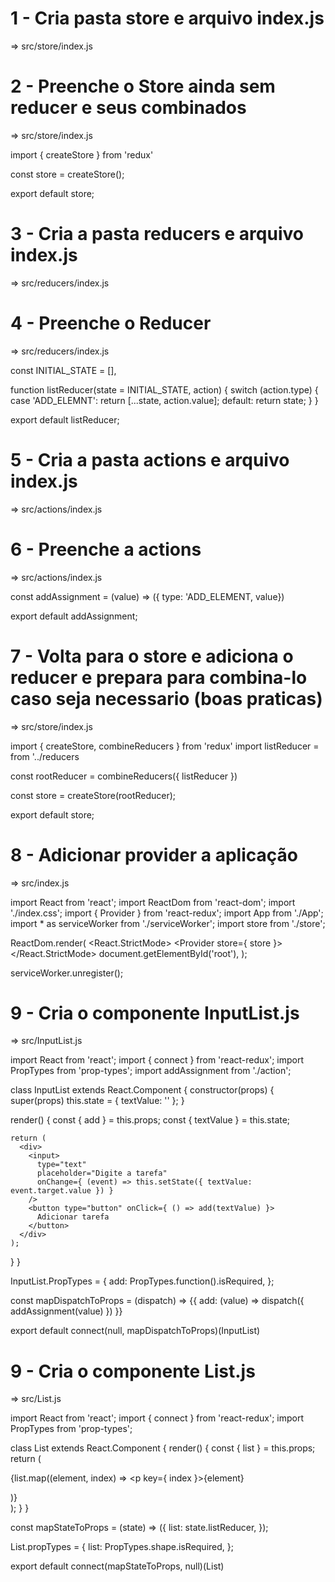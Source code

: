 # 1 - Cria pasta store e arquivo index.js
=> src/store/index.js



# 2 - Preenche o Store ainda sem reducer e seus combinados
=> src/store/index.js

import { createStore } from 'redux'

const store = createStore();

export default store;



# 3 - Cria a pasta reducers e arquivo index.js
=> src/reducers/index.js



# 4 - Preenche o Reducer
=> src/reducers/index.js

<!-- O EXEMPLO É DE UM TODO, POR ISSO UM ARRAY, QUE SERÁ DE TAREFAS -->
const INITIAL_STATE = [],

function listReducer(state = INITIAL_STATE, action) {
  switch (action.type) {
    case 'ADD_ELEMNT':
      return [...state, action.value];
    default:
      return state;
  }
}

export default listReducer;



# 5 - Cria a pasta actions e arquivo index.js
=> src/actions/index.js



# 6 - Preenche a actions
=> src/actions/index.js

const addAssignment = (value) => ({ type: 'ADD_ELEMENT, value})

export default addAssignment;



# 7 - Volta para o store e adiciona o reducer e prepara para combina-lo caso seja necessario (boas praticas)
=> src/store/index.js

import { createStore, combineReducers } from 'redux'
import listReducer = from '../reducers
<!-- Quando o nome for index.js, não é neceśsario explicitá-lo. (.../reducers/index.js) -->

const rootReducer = combineReducers({ listReducer })

const store = createStore(rootReducer);
<!-- recomendado adicionar DevTools 
const store = createStore(rootReducer,
window.__REDUX_DEVTOOLS_EXTENSION__ && window.__REDUX_DEVTOOLS_EXTENSION__(),
);
-->
<!-- DICA DO ÍCARO...
import { composeWithDevTools } from 'redux-devtools-extension';
const store = createStore(rootReducer,
composeWithDevTools(),
);
 -->

export default store;



# 8 - Adicionar provider a aplicação
=> src/index.js

import React from 'react';
import ReactDom from 'react-dom';
import './index.css';
import { Provider } from 'react-redux';
import App from './App';
import * as serviceWorker from './serviceWorker';
import store from './store';

ReactDom.render(
  <React.StrictMode>
    <Provider store={ store }>
      <App />
    </Provider>
  </React.StrictMode>
  document.getElementById('root'),
);


serviceWorker.unregister();



# 9 - Cria o componente InputList.js
=> src/InputList.js

import React from 'react';
import { connect } from 'react-redux';
import PropTypes from 'prop-types';
import addAssignment from './action';

class InputList extends React.Component {
  constructor(props) {
    super(props)
    this.state = { textValue: '' };
  }

  render() {
    const { add } = this.props;
    const { textValue } = this.state;

    return (
      <div>
        <input>
          type="text"
          placeholder="Digite a tarefa"
          onChange={ (event) => this.setState({ textValue: event.target.value }) }
        />
        <button type="button" onClick={ () => add(textValue) }>
          Adicionar tarefa
        </button>
      </div>
    );
  }
}

InputList.PropTypes = {
  add: PropTypes.function().isRequired,
};

const mapDispatchToProps = (dispatch) => {{
  add: (value) => dispatch({ addAssignment(value) })
}}
<!-- A chave add é a que foi definida em cima indicado o que será DESPACHADO COMO PROPS. Também é interessante recuperar a action (neste caso addAssignment) para chamá-la
- Deve-se receber com this.props. 
- Sinalizar o valor com disparo do evento.
- Configurá-lo no mapDispatchToProps. -->

export default connect(null, mapDispatchToProps)(InputList)
<!-- export default connect(recebe, envia)(componente) -->

# 9 - Cria o componente List.js
=> src/List.js

import React from 'react';
import { connect } from 'react-redux';
import PropTypes from 'prop-types';

class List extends React.Component {
  render() {
    const { list } = this.props;
    <!-- recebe a lista de tarefas como props -->
    return (
      <div>
        <div>
          {list.map((element, index) => <p key={ index }>{element}</p>)}
        </div>
      </div>
    );
  }
}

const mapStateToProps = (state) => ({
  list: state.listReducer,
});
<!-- func responsável por "capturar do store" e o state desejado (listReducer) -->

List.propTypes = {
  list: PropTypes.shape.isRequired,
};

export default connect(mapStateToProps, null)(List)
<!-- export default connect(recebe, envia)(componente) -->
<!-- Neste caso o null é optativo, podendo ficar assim:
export default connect(mapStateToProps)(List) -->

